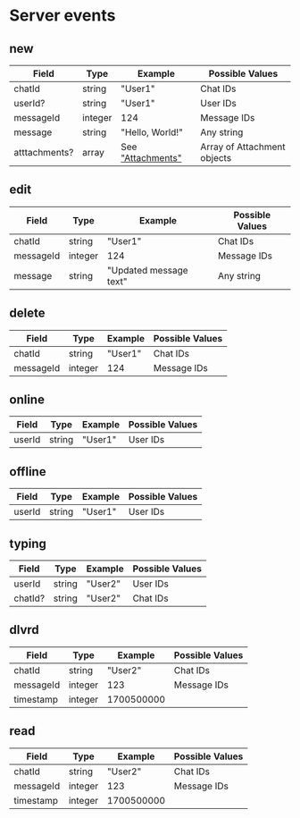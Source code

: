 # Server events

## new

| Field         | Type    | Example                                     | Possible Values             |
| ------------- | ------- | ------------------------------------------- | --------------------------- |
| chatId        | string  | "User1"                                     | Chat IDs                    |
| userId?       | string  | "User1"                                     | User IDs                    |
| messageId     | integer | 124                                         | Message IDs                 |
| message       | string  | "Hello, World!"                             | Any string                  |
| atttachments? | array   | See ["Attachments"](../types/attachment.md) | Array of Attachment objects |

## edit

| Field     | Type    | Example                | Possible Values |
| --------- | ------- | ---------------------- | --------------- |
| chatId    | string  | "User1"                | Chat IDs        |
| messageId | integer | 124                    | Message IDs     |
| message   | string  | "Updated message text" | Any string      |

## delete

| Field     | Type    | Example | Possible Values |
| --------- | ------- | ------- | --------------- |
| chatId    | string  | "User1" | Chat IDs        |
| messageId | integer | 124     | Message IDs     |

## online

| Field  | Type   | Example | Possible Values |
| ------ | ------ | ------- | --------------- |
| userId | string | "User1" | User IDs        |

## offline

| Field  | Type   | Example | Possible Values |
| ------ | ------ | ------- | --------------- |
| userId | string | "User1" | User IDs        |

## typing

| Field   | Type   | Example | Possible Values |
| ------- | ------ | ------- | --------------- |
| userId  | string | "User2" | User IDs        |
| chatId? | string | "User2" | Chat IDs        |

## dlvrd

| Field     | Type    | Example       | Possible Values |
| --------- | ------- | ------------- | --------------- |
| chatId    | string  | "User2"       | Chat IDs        |
| messageId | integer | 123           | Message IDs     |
| timestamp | integer | 1700500000 |                 |

## read

| Field     | Type    | Example       | Possible Values |
| --------- | ------- | ------------- | --------------- |
| chatId    | string  | "User2"       | Chat IDs        |
| messageId | integer | 123           | Message IDs     |
| timestamp | integer | 1700500000 |                 |
